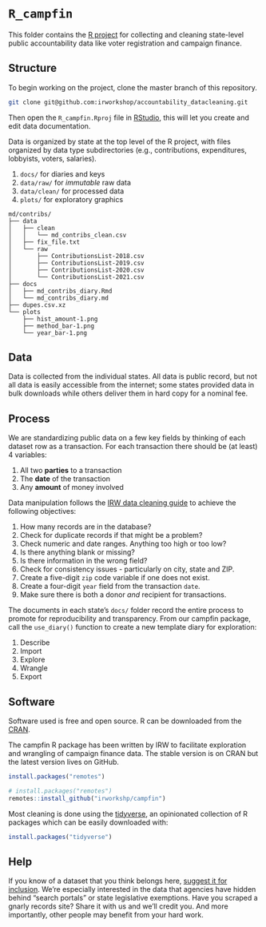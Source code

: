 
# `R_campfin`

This folder contains the [R project][rproj] for collecting and cleaning
state-level public accountability data like voter registration and campaign
finance.

## Structure

To begin working on the project, clone the master branch of this repository.

``` bash
git clone git@github.com:irworkshop/accountability_datacleaning.git
```

Then open the `R_campfin.Rproj` file in [RStudio][rstudio], this will let you
create and edit data documentation.

Data is organized by state at the top level of the R project, with files
organized by data type subdirectories (e.g., contributions, expenditures,
lobbyists, voters, salaries).

1. `docs/` for diaries and keys
2. `data/raw/` for *immutable* raw data
3. `data/clean/` for processed data
4. `plots/` for exploratory graphics

<!-- end list -->

```
md/contribs/
├── data
│   ├── clean
│   │   └── md_contribs_clean.csv
│   ├── fix_file.txt
│   └── raw
│       ├── ContributionsList-2018.csv
│       ├── ContributionsList-2019.csv
│       ├── ContributionsList-2020.csv
│       └── ContributionsList-2021.csv
├── docs
│   ├── md_contribs_diary.Rmd
│   └── md_contribs_diary.md
├── dupes.csv.xz
└── plots
    ├── hist_amount-1.png
    ├── method_bar-1.png
    └── year_bar-1.png
```

## Data

Data is collected from the individual states. All data is public record,
but not all data is easily accessible from the internet; some states
provided data in bulk downloads while others deliver them in hard copy for a
nominal fee.

## Process

We are standardizing public data on a few key fields by thinking of each
dataset row as a transaction. For each transaction there should be (at
least) 4 variables:

1. All two **parties** to a transaction
2. The **date** of the transaction
3. Any **amount** of money involved

Data manipulation follows the [IRW data cleaning guide][guide] to achieve the
following objectives:

1. How many records are in the database?
2. Check for duplicate records if that might be a problem?
3. Check numeric and date ranges. Anything too high or too low?
4. Is there anything blank or missing?
5. Is there information in the wrong field?
6. Check for consistency issues - particularly on city, state and ZIP.
7. Create a five-digit `zip` code variable if one does not exist.
8. Create a four-digit `year` field from the transaction `date`.
9. Make sure there is both a donor *and* recipient for transactions.

The documents in each state’s `docs/` folder record the entire process to
promote for reproducibility and transparency. From our campfin package, call
the `use_diary()` function to create a new template diary for exploration:

1. Describe
2. Import
3. Explore
4. Wrangle
5. Export

## Software

Software used is free and open source. R can be downloaded from the [CRAN].

The campfin R package has been written by IRW to facilitate exploration and
wrangling of campaign finance data. The stable version is on CRAN but the
latest version lives on GitHub.

``` r
install.packages("remotes")
```

``` r
# install.packages("remotes")
remotes::install_github("irworkshp/campfin")
```

Most cleaning is done using the [tidyverse][tverse], an opinionated collection
of R packages which can be easily downloaded with:

``` r
install.packages("tidyverse")
```

## Help

If you know of a dataset that you think belongs here, [suggest it for
inclusion](https://www.publicaccountability.org/static/apps/submit/index.html).
We’re especially interested in the data that agencies have hidden behind
“search portals” or state legislative exemptions. Have you scraped a
gnarly records site? Share it with us and we’ll credit you. And more
importantly, other people may benefit from your hard work.

[rproj]: https://support.rstudio.com/hc/en-us/articles/200526207-Using-Projects
[rstudio]: https://www.rstudio.com/
[CRAN]: https://cran.r-project.org/mirrors.html
[campfin]: https://github.com/irworkshop/campfin
[tverse]: https://github.com/tidyverse
[guide]: https://github.com/irworkshop/accountability_datacleaning/blob/campfin/IRW_guides/data_check_guide.md
